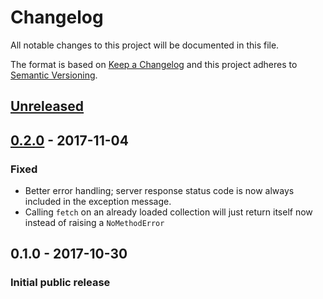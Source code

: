 # Changelog
All notable changes to this project will be documented in this file.

The format is based on [Keep a Changelog](http://keepachangelog.com/en/1.0.0/)
and this project adheres to [Semantic Versioning](http://semver.org/spec/v2.0.0.html).

## [Unreleased][]

## [0.2.0][] - 2017-11-04
### Fixed
-   Better error handling; server response status code is now always included in the exception message.
-   Calling `fetch` on an already loaded collection will just return itself now instead of raising a `NoMethodError`

## 0.1.0 - 2017-10-30
### Initial public release

[Unreleased]: https://github.com/peek-travel/cocktail/compare/0.2.0...HEAD
[0.2.0]: https://github.com/peek-travel/cocktail/compare/0.1.0...0.2.0
